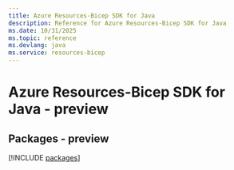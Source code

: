 ```yaml
---
title: Azure Resources-Bicep SDK for Java
description: Reference for Azure Resources-Bicep SDK for Java
ms.date: 10/31/2025
ms.topic: reference
ms.devlang: java
ms.service: resources-bicep
---
```

# Azure Resources-Bicep SDK for Java - preview
## Packages - preview
[!INCLUDE [packages](resources-bicep-index.md)]